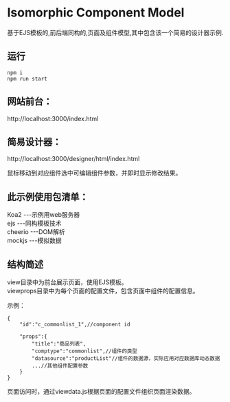 
# Isomorphic Component Model

基于EJS模板的,前后端同构的,页面及组件模型,其中包含该一个简易的设计器示例.

## 运行
```
npm i
npm run start
```

## 网站前台：<br>
http://localhost:3000/index.html


## 简易设计器：<br>
http://localhost:3000/designer/html/index.html

鼠标移动到对应组件选中可编辑组件参数，并即时显示修改结果。


## 此示例使用包清单：<br>
Koa2    ---示例用web服务器<br>
ejs     ---同构模板技术<br>
cheerio ---DOM解析<br>
mockjs  ---模拟数据<br>

## 结构简述

view目录中为前台展示页面，使用EJS模板。<br>
viewprops目录中为每个页面的配置文件，包含页面中组件的配置信息。<br>

示例：
```
{
	"id":"c_commonlist_1",//component id
	
	"props":{
		"title":"商品列表",
		"comptype":"commonlist",//组件的类型
		"datasource":"productList"//组件的数据源，实际应用对应数据库动态数据
		...//其他组件配置参数
	}
}

```

页面访问时，通过viewdata.js根据页面的配置文件组织页面渲染数据。



